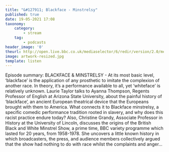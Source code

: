 ```yaml
---
title: "&#127911; Blackface - Minstrelsy"
published: true
date: 19-05-2021 17:08
taxonomy:
    category:
        - stream
    tag:
        - podcasts
header_image: '0'
theurl: http://open.live.bbc.co.uk/mediaselector/6/redir/version/2.0/mediaset/audio-nondrm-download/proto/http/vpid/p09hcm2q.mp3
image: artwork-resized.jpg
template: listen
--- 
```

Episode summary: BLACKFACE & MINSTRELSY - At its most basic level, ‘blackface’ is the application of any prosthetic to imitate the complexion of another race. In theory, it’s a performance available to all, yet ‘whiteface’ is relatively unknown. Laurie Taylor talks to Ayanna Thompson, Regents Professor of English at Arizona State University, about the painful history of ‘blackface’, an ancient European theatrical device that the Europeans brought with them to America. What connects it to Blackface minstrelsy, a specific comedic performance tradition rooted in slavery, and why does this racist practice endure today? Also, Christine Grandy, Associate Professor in History at the University of Lincoln, discusses the origins of the British Black and White Minstrel Show, a prime time, BBC variety programme which lasted for 20 years, from 1958-1978. She uncovers a little known history in which broadcasters, the press, and audience members collectively argued that the show had nothing to do with race whilst the complaints and anger…
